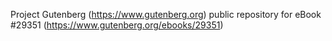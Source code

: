 Project Gutenberg (https://www.gutenberg.org) public repository for eBook #29351 (https://www.gutenberg.org/ebooks/29351)
